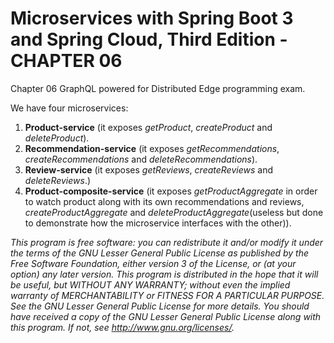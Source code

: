 # Microservices with Spring Boot 3 and Spring Cloud, Third Edition - CHAPTER 06
Chapter 06 GraphQL powered for Distributed Edge programming exam.

We have four microservices:

1. **Product-service** (it exposes *getProduct*, *createProduct* and *deleteProduct*).
2. **Recommendation-service** (it exposes *getRecommendations*, *createRecommendations* and *deleteRecommendations*).
3. **Review-service** (it exposes *getReviews*, *createReviews* and *deleteReviews*.)
4. **Product-composite-service** (it exposes *getProductAggregate* in order to watch product along with its own recommendations and reviews, *createProductAggregate* and *deleteProductAggregate*(useless but done to demonstrate how the microservice interfaces with the other)).

*This program is free software: you can redistribute it and/or modify
it under the terms of the GNU Lesser General Public License as published by
the Free Software Foundation, either version 3 of the License, or
(at your option) any later version.*
*This program is distributed in the hope that it will be useful,
but WITHOUT ANY WARRANTY; without even the implied warranty of
MERCHANTABILITY or FITNESS FOR A PARTICULAR PURPOSE.  See the
GNU Lesser General Public License for more details.*
*You should have received a copy of the GNU Lesser General Public License
along with this program.  If not, see http://www.gnu.org/licenses/.*
